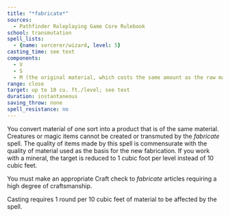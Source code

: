 ```yaml
---
title: "*fabricate*"
sources:
  - Pathfinder Roleplaying Game Core Rulebook
school: transmutation
spell_lists:
  - {name: sorcerer/wizard, level: 5}
casting_time: see text
components:
  - V
  - S
  - M (the original material, which costs the same amount as the raw materials required to craft the item to be created)
range: close
target: up to 10 cu. ft./level; see text
duration: instantaneous
saving_throw: none
spell_resistance: no
---
```


You convert material of one sort into a product that is of the same material. Creatures or magic items cannot be created or transmuted by the *fabricate* spell. The quality of items made by this spell is commensurate with the quality of material used as the basis for the new fabrication. If you work with a mineral, the target is reduced to 1 cubic foot per level instead of 10 cubic feet.

You must make an appropriate Craft check to *fabricate* articles requiring a high degree of craftsmanship.

Casting requires 1 round per 10 cubic feet of material to be affected by the spell.

